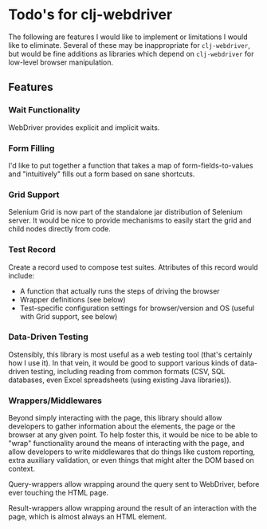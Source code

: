 # Todo's for clj-webdriver #

The following are features I would like to implement or limitations I would like to eliminate. Several of these may be inappropriate for `clj-webdriver`, but would be fine additions as libraries which depend on `clj-webdriver` for low-level browser manipulation.

## Features ##

### Wait Functionality ###

WebDriver provides explicit and implicit waits.

### Form Filling ###

I'd like to put together a function that takes a map of form-fields-to-values and "intuitively" fills out a form based on sane shortcuts.

### Grid Support ###

Selenium Grid is now part of the standalone jar distribution of Selenium server. It would be nice to provide mechanisms to easily start the grid and child nodes directly from code.

### Test Record ###

Create a record used to compose test suites. Attributes of this record would include:

 * A function that actually runs the steps of driving the browser
 * Wrapper definitions (see below)
 * Test-specific configuration settings for browser/version and OS (useful with Grid support, see below)

### Data-Driven Testing ###

Ostensibly, this library is most useful as a web testing tool (that's certainly how I use it). In that vein, it would be good to support various kinds of data-driven testing, including reading from common formats (CSV, SQL databases, even Excel spreadsheets (using existing Java libraries)).

### Wrappers/Middlewares ###

Beyond simply interacting with the page, this library should allow developers to gather information about the elements, the page or the browser at any given point. To help foster this, it would be nice to be able to "wrap" functionality around the means of interacting with the page, and allow developers to write middlewares that do things like custom reporting, extra auxiliary validation, or even things that might alter the DOM based on context.

Query-wrappers allow wrapping around the query sent to WebDriver, before ever touching the HTML page.

Result-wrappers allow wrapping around the result of an interaction with the page, which is almost always an HTML element.

